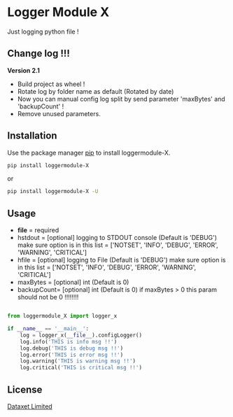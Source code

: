 # Logger Module X

Just logging python file !

## Change log !!!

**Version 2.1**

- Build project as wheel !
- Rotate log by folder name as default (Rotated by date)
- Now you can manual config log split by send parameter 'maxBytes' and 'backupCount' !
- Remove unused parameters.

## Installation

Use the package manager [pip](https://pip.pypa.io/en/stable/) to install loggermodule-X.

```bash
pip install loggermodule-X
```

or

```bash
pip install loggermodule-X -U
```

## Usage

- **file** = required
- hstdout = [optional] logging to STDOUT console (Default is 'DEBUG') make sure option is in this list = ['NOTSET', 'INFO', 'DEBUG', 'ERROR', 'WARNING', 'CRITICAL']
- hfile = [optional] logging to File (Default is 'DEBUG') make sure option is in this list = ['NOTSET', 'INFO', 'DEBUG', 'ERROR', 'WARNING', 'CRITICAL']
- maxBytes = [optional] int (Default is 0)
- backupCount= [optional] int (Default is 0) if maxBytes > 0 this param should not be 0 !!!!!!!!

```python

from loggermodule_X import logger_x

if __name__ == '__main__':
    log = logger_x(__file__).configLogger()
    log.info('THIS is info msg !!')
    log.debug('THIS is debug msg !!')
    log.error('THIS is error msg !!')
    log.warning('THIS is warning msg !!')
    log.critical('THIS is critical msg !!')

```

## License

[Dataxet Limited](https://dataxet.infoquest.co.th/)
